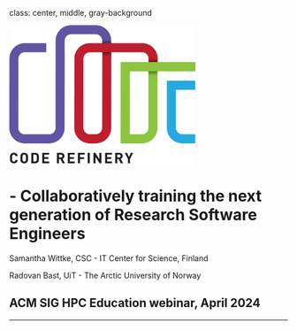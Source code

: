 class: center, middle, gray-background

<img src="img/coderefinery.png"
     alt="CodeRefinery logo"
     style="height: 250px;"/>

# - Collaboratively training the next generation of Research Software Engineers

Samantha Wittke, CSC - IT Center for Science, Finland

Radovan Bast, UiT - The Arctic University of Norway

## ACM SIG HPC Education webinar, April 2024

---

